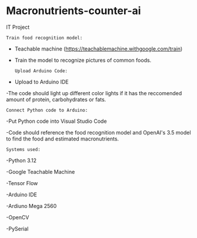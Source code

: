 # Macronutrients-counter-ai
IT Project 

    Train food recognition model:

- Teachable machine (https://teachablemachine.withgoogle.com/train)

  
- Train the model to recognize pictures of common foods.

      Upload Arduino Code:

- Upload to Arduino IDE

-The code should light up different color lights if it has the reccomended amount of protein, carbohydrates or fats.

    Connect Python code to Arduino:

-Put Python code into Visual Studio Code


-Code should reference the food recognition model and OpenAI's 3.5 model to find the food and estimated macronutrients.

    Systems used:

-Python 3.12


-Google Teachable Machine


-Tensor Flow


-Arduino IDE


-Ardiuno Mega 2560


-OpenCV


-PySerial




